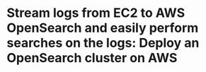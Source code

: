 # Stream logs from EC2 to AWS OpenSearch and easily perform searches on the logs: Deploy an OpenSearch cluster on AWS  

